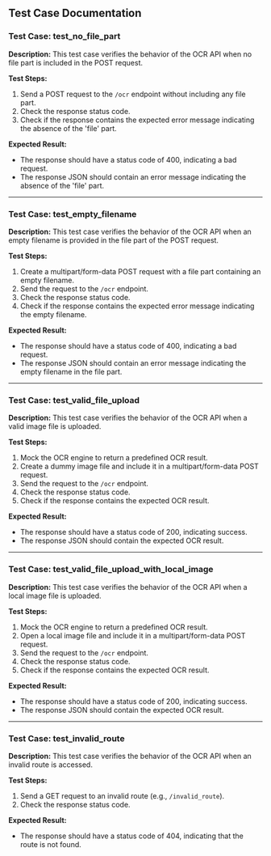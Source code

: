 ## Test Case Documentation

### Test Case: test_no_file_part

**Description:**
This test case verifies the behavior of the OCR API when no file part is included in the POST request.

**Test Steps:**
1. Send a POST request to the `/ocr` endpoint without including any file part.
2. Check the response status code.
3. Check if the response contains the expected error message indicating the absence of the 'file' part.

**Expected Result:**
- The response should have a status code of 400, indicating a bad request.
- The response JSON should contain an error message indicating the absence of the 'file' part.

---

### Test Case: test_empty_filename

**Description:**
This test case verifies the behavior of the OCR API when an empty filename is provided in the file part of the POST request.

**Test Steps:**
1. Create a multipart/form-data POST request with a file part containing an empty filename.
2. Send the request to the `/ocr` endpoint.
3. Check the response status code.
4. Check if the response contains the expected error message indicating the empty filename.

**Expected Result:**
- The response should have a status code of 400, indicating a bad request.
- The response JSON should contain an error message indicating the empty filename in the file part.

---

### Test Case: test_valid_file_upload

**Description:**
This test case verifies the behavior of the OCR API when a valid image file is uploaded.

**Test Steps:**
1. Mock the OCR engine to return a predefined OCR result.
2. Create a dummy image file and include it in a multipart/form-data POST request.
3. Send the request to the `/ocr` endpoint.
4. Check the response status code.
5. Check if the response contains the expected OCR result.

**Expected Result:**
- The response should have a status code of 200, indicating success.
- The response JSON should contain the expected OCR result.

---

### Test Case: test_valid_file_upload_with_local_image

**Description:**
This test case verifies the behavior of the OCR API when a local image file is uploaded.

**Test Steps:**
1. Mock the OCR engine to return a predefined OCR result.
2. Open a local image file and include it in a multipart/form-data POST request.
3. Send the request to the `/ocr` endpoint.
4. Check the response status code.
5. Check if the response contains the expected OCR result.

**Expected Result:**
- The response should have a status code of 200, indicating success.
- The response JSON should contain the expected OCR result.

---

### Test Case: test_invalid_route

**Description:**
This test case verifies the behavior of the OCR API when an invalid route is accessed.

**Test Steps:**
1. Send a GET request to an invalid route (e.g., `/invalid_route`).
2. Check the response status code.

**Expected Result:**
- The response should have a status code of 404, indicating that the route is not found.
